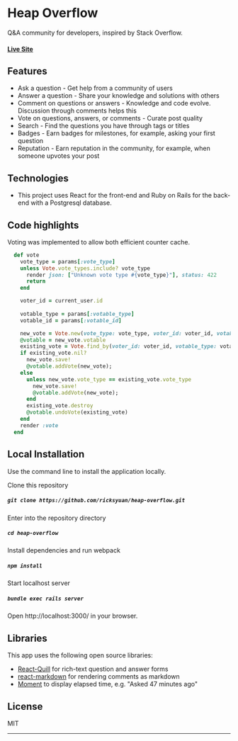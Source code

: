 # Heap Overflow

Q&A community for developers, inspired by Stack Overflow.

#### [Live Site](https://www.heapoverflow.io/)

## Features
+ Ask a question - Get help from a community of users
+ Answer a question - Share your knowledge and solutions with others
+ Comment on questions or answers - Knowledge and code evolve. Discussion through comments helps this
+ Vote on questions, answers, or comments - Curate post quality
+ Search - Find the questions you have through tags or titles
+ Badges - Earn badges for milestones, for example, asking your first question
+ Reputation - Earn reputation in the community, for example, when someone upvotes your post

## Technologies
+ This project uses React for the front-end and Ruby on Rails for the back-end with a Postgresql database.

## Code highlights
Voting was implemented to allow both efficient counter cache.
```ruby
  def vote
    vote_type = params[:vote_type]
    unless Vote.vote_types.include? vote_type
      render json: ["Unknown vote type #{vote_type}"], status: 422
      return
    end

    voter_id = current_user.id
    
    votable_type = params[:votable_type]
    votable_id = params[:votable_id]

    new_vote = Vote.new(vote_type: vote_type, voter_id: voter_id, votable_type: votable_type, votable_id: votable_id)
    @votable = new_vote.votable
    existing_vote = Vote.find_by(voter_id: voter_id, votable_type: votable_type, votable_id: votable_id)
    if existing_vote.nil?
      new_vote.save!
      @votable.addVote(new_vote);
    else
      unless new_vote.vote_type == existing_vote.vote_type
        new_vote.save!
        @votable.addVote(new_vote);
      end
      existing_vote.destroy
      @votable.undoVote(existing_vote)
    end
    render :vote
  end
```

## Local Installation

Use the command line to install the application locally.

Clone this repository
##### `git clone https://github.com/ricksyuan/heap-overflow.git`

Enter into the repository directory
##### `cd heap-overflow`

Install dependencies and run webpack
##### `npm install`

Start localhost server
##### `bundle exec rails server`

Open http://localhost:3000/ in your browser.

## Libraries

This app uses the following open source libraries:

+ [React-Quill](https://github.com/zenoamaro/react-quill) for rich-text question and answer forms
+ [react-markdown](https://github.com/rexxars/react-markdown) for rendering comments as markdown
+ [Moment](http://momentjs.com/) to display elapsed time, e.g. "Asked 47 minutes ago"

## License

MIT

---